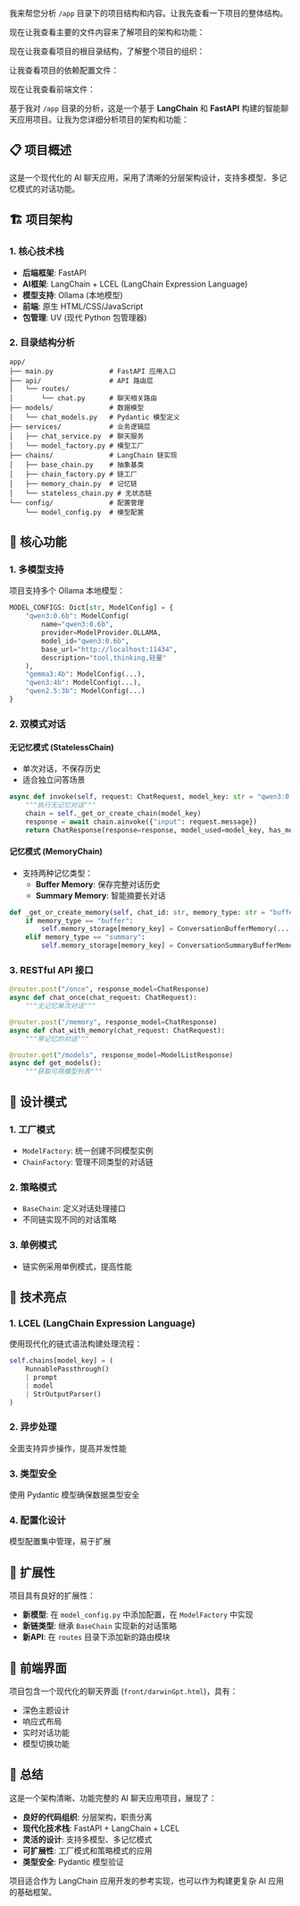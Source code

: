 我来帮您分析 `/app` 目录下的项目结构和内容。让我先查看一下项目的整体结构。

现在让我查看主要的文件内容来了解项目的架构和功能：

现在让我查看项目的根目录结构，了解整个项目的组织：

让我查看项目的依赖配置文件：

现在让我查看前端文件：

基于我对 `/app` 目录的分析，这是一个基于 **LangChain** 和 **FastAPI** 构建的智能聊天应用项目。让我为您详细分析项目的架构和功能：

## 📋 项目概述

这是一个现代化的 AI 聊天应用，采用了清晰的分层架构设计，支持多模型、多记忆模式的对话功能。

## 🏗️ 项目架构

### 1. **核心技术栈**
- **后端框架**: FastAPI
- **AI框架**: LangChain + LCEL (LangChain Expression Language)
- **模型支持**: Ollama (本地模型)
- **前端**: 原生 HTML/CSS/JavaScript
- **包管理**: UV (现代 Python 包管理器)

### 2. **目录结构分析**

```` path=app mode=EXCERPT
app/
├── main.py              # FastAPI 应用入口
├── api/                 # API 路由层
│   └── routes/
│       └── chat.py      # 聊天相关路由
├── models/              # 数据模型
│   └── chat_models.py   # Pydantic 模型定义
├── services/            # 业务逻辑层
│   ├── chat_service.py  # 聊天服务
│   └── model_factory.py # 模型工厂
├── chains/              # LangChain 链实现
│   ├── base_chain.py    # 抽象基类
│   ├── chain_factory.py # 链工厂
│   ├── memory_chain.py  # 记忆链
│   └── stateless_chain.py # 无状态链
└── config/              # 配置管理
    └── model_config.py  # 模型配置
````

## 🚀 核心功能

### 1. **多模型支持**
项目支持多个 Ollama 本地模型：

````python path=app/config/model_config.py mode=EXCERPT
MODEL_CONFIGS: Dict[str, ModelConfig] = {
    "qwen3:0.6b": ModelConfig(
        name="qwen3:0.6b",
        provider=ModelProvider.OLLAMA,
        model_id="qwen3:0.6b",
        base_url="http://localhost:11434",
        description="tool,thinking,轻量"
    ),
    "gemma3:4b": ModelConfig(...),
    "qwen3:4b": ModelConfig(...),
    "qwen2.5:3b": ModelConfig(...)
}
````

### 2. **双模式对话**

#### **无记忆模式** (StatelessChain)
- 单次对话，不保存历史
- 适合独立问答场景

````python path=app/chains/stateless_chain.py mode=EXCERPT
async def invoke(self, request: ChatRequest, model_key: str = "qwen3:0.6b", **kwargs) -> ChatResponse:
    """执行无记忆对话"""
    chain = self._get_or_create_chain(model_key)
    response = await chain.ainvoke({"input": request.message})
    return ChatResponse(response=response, model_used=model_key, has_memory=False)
````

#### **记忆模式** (MemoryChain)
- 支持两种记忆类型：
  - **Buffer Memory**: 保存完整对话历史
  - **Summary Memory**: 智能摘要长对话

````python path=app/chains/memory_chain.py mode=EXCERPT
def _get_or_create_memory(self, chat_id: str, memory_type: str = "buffer", model_key: str = "qwen3:0.6b") -> BaseMemory:
    if memory_type == "buffer":
        self.memory_storage[memory_key] = ConversationBufferMemory(...)
    elif memory_type == "summary":
        self.memory_storage[memory_key] = ConversationSummaryBufferMemory(...)
````

### 3. **RESTful API 接口**

````python path=app/api/routes/chat.py mode=EXCERPT
@router.post("/once", response_model=ChatResponse)
async def chat_once(chat_request: ChatRequest):
    """无记忆单次对话"""

@router.post("/memory", response_model=ChatResponse)
async def chat_with_memory(chat_request: ChatRequest):
    """带记忆的对话"""

@router.get("/models", response_model=ModelListResponse)
async def get_models():
    """获取可用模型列表"""
````

## 🎨 设计模式

### 1. **工厂模式**
- `ModelFactory`: 统一创建不同模型实例
- `ChainFactory`: 管理不同类型的对话链

### 2. **策略模式**
- `BaseChain`: 定义对话处理接口
- 不同链实现不同的对话策略

### 3. **单例模式**
- 链实例采用单例模式，提高性能

## 🌟 技术亮点

### 1. **LCEL (LangChain Expression Language)**
使用现代化的链式语法构建处理流程：

````python path=app/chains/stateless_chain.py mode=EXCERPT
self.chains[model_key] = (
    RunnablePassthrough()
    | prompt
    | model
    | StrOutputParser()
)
````

### 2. **异步处理**
全面支持异步操作，提高并发性能

### 3. **类型安全**
使用 Pydantic 模型确保数据类型安全

### 4. **配置化设计**
模型配置集中管理，易于扩展

## 🔧 扩展性

项目具有良好的扩展性：
- **新模型**: 在 `model_config.py` 中添加配置，在 `ModelFactory` 中实现
- **新链类型**: 继承 `BaseChain` 实现新的对话策略
- **新API**: 在 `routes` 目录下添加新的路由模块

## 📱 前端界面

项目包含一个现代化的聊天界面 (`front/darwinGpt.html`)，具有：
- 深色主题设计
- 响应式布局
- 实时对话功能
- 模型切换功能

## 🎯 总结

这是一个架构清晰、功能完整的 AI 聊天应用项目，展现了：
- **良好的代码组织**: 分层架构，职责分离
- **现代化技术栈**: FastAPI + LangChain + LCEL
- **灵活的设计**: 支持多模型、多记忆模式
- **可扩展性**: 工厂模式和策略模式的应用
- **类型安全**: Pydantic 模型验证

项目适合作为 LangChain 应用开发的参考实现，也可以作为构建更复杂 AI 应用的基础框架。
